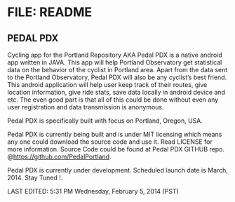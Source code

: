 FILE: README
============

PEDAL PDX
--------------


Cycling app for the Portland Repository AKA Pedal PDX is a native android app written in JAVA. This app will help Portland Observatory get statistical data on the behavior of the cyclist in Portland area. Apart from the data sent to the Portland Observatory, Pedal PDX will also be any cyclist’s best friend. This android application will help user keep track of their routes, give location information, give ride stats, save data locally in android device and etc. The even good part is that all of this could be done without even any user registration and data transmission is anonymous. 

Pedal PDX is specifically built with focus on Portland, Oregon, USA. 

Pedal PDX is currently being built and is under MIT licensing which means any one could download the source code and use it. Read LICENSE for more information. Source Code could be found at Pedal PDX GITHUB repo. @https://github.com/PedalPortland. 

Pedal PDX is currently under development. Scheduled launch date is March, 2014. Stay Tuned !.   


LAST EDITED: 5:31 PM Wednesday, February 5, 2014 (PST)
